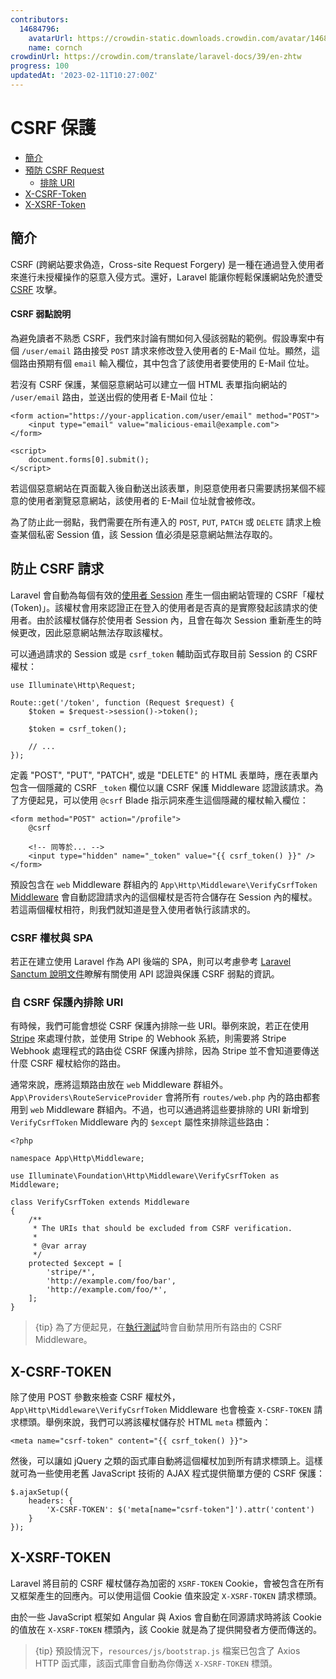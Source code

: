```yaml
---
contributors:
  14684796:
    avatarUrl: https://crowdin-static.downloads.crowdin.com/avatar/14684796/medium/60f7dc21ec0bf9cfcb61983640bb4809_default.png
    name: cornch
crowdinUrl: https://crowdin.com/translate/laravel-docs/39/en-zhtw
progress: 100
updatedAt: '2023-02-11T10:27:00Z'
---
```


# CSRF 保護

- [簡介](#csrf-introduction)
- [預防 CSRF Request](#preventing-csrf-requests)
   - [排除 URI](#csrf-excluding-uris)
- [X-CSRF-Token](#csrf-x-csrf-token)
- [X-XSRF-Token](#csrf-x-xsrf-token)

<a name="csrf-introduction"></a>

## 簡介

CSRF (跨網站要求偽造，Cross-site Request Forgery) 是一種在通過登入使用者來進行未授權操作的惡意入侵方式。還好，Laravel 能讓你輕鬆保護網站免於遭受 [CSRF](https://zh.wikipedia.org/zh-tw/%E8%B7%A8%E7%AB%99%E8%AF%B7%E6%B1%82%E4%BC%AA%E9%80%A0) 攻擊。

<a name="csrf-explanation"></a>

#### CSRF 弱點說明

為避免讀者不熟悉 CSRF，我們來討論有關如何入侵該弱點的範例。假設專案中有個 `/user/email` 路由接受 `POST` 請求來修改登入使用者的 E-Mail 位址。顯然，這個路由預期有個 `email` 輸入欄位，其中包含了該使用者要使用的 E-Mail 位址。

若沒有 CSRF 保護，某個惡意網站可以建立一個 HTML 表單指向網站的 `/user/email` 路由，並送出假的使用者 E-Mail 位址：

    <form action="https://your-application.com/user/email" method="POST">
        <input type="email" value="malicious-email@example.com">
    </form>
    
    <script>
        document.forms[0].submit();
    </script>

若這個惡意網站在頁面載入後自動送出該表單，則惡意使用者只需要誘拐某個不經意的使用者瀏覽惡意網站，該使用者的 E-Mail 位址就會被修改。

為了防止此一弱點，我們需要在所有連入的 `POST`, `PUT`, `PATCH` 或 `DELETE` 請求上檢查某個私密 Session 值，該 Session 值必須是惡意網站無法存取的。

<a name="preventing-csrf-requests"></a>

## 防止 CSRF 請求

Laravel 會自動為每個有效的[使用者 Session](/docs/{{version}}/session) 產生一個由網站管理的 CSRF「權杖 (Token)」。該權杖會用來認證正在登入的使用者是否真的是實際發起該請求的使用者。由於該權杖儲存於使用者 Session 內，且會在每次 Session 重新產生的時候更改，因此惡意網站無法存取該權杖。

可以通過請求的 Session 或是 `csrf_token` 輔助函式存取目前 Session 的 CSRF 權杖：

    use Illuminate\Http\Request;
    
    Route::get('/token', function (Request $request) {
        $token = $request->session()->token();
    
        $token = csrf_token();
    
        // ...
    });

定義 "POST", "PUT", "PATCH", 或是 "DELETE" 的 HTML 表單時，應在表單內包含一個隱藏的 CSRF `_token` 欄位以讓 CSRF 保護 Middleware 認證該請求。為了方便起見，可以使用 `@csrf` Blade 指示詞來產生這個隱藏的權杖輸入欄位：

    <form method="POST" action="/profile">
        @csrf
    
        <!-- 同等於... -->
        <input type="hidden" name="_token" value="{{ csrf_token() }}" />
    </form>

預設包含在 `web` Middleware 群組內的 `App\Http\Middleware\VerifyCsrfToken` [Middleware](/docs/{{version}}/middleware) 會自動認證請求內的這個權杖是否符合儲存在 Session 內的權杖。若這兩個權杖相符，則我們就知道是登入使用者執行該請求的。

<a name="csrf-tokens-and-spas"></a>

### CSRF 權杖與 SPA

若正在建立使用 Laravel 作為 API 後端的 SPA，則可以考慮參考 [Laravel Sanctum 說明文件](/docs/{{version}}/sanctum)瞭解有關使用 API 認證與保護 CSRF 弱點的資訊。

<a name="csrf-excluding-uris"></a>

### 自 CSRF 保護內排除 URI

有時候，我們可能會想從 CSRF 保護內排除一些 URI。舉例來說，若正在使用 [Stripe](https://stripe.com) 來處理付款，並使用 Stripe 的 Webhook 系統，則需要將 Stripe Webhook 處理程式的路由從 CSRF 保護內排除，因為 Stripe 並不會知道要傳送什麼 CSRF 權杖給你的路由。

通常來說，應將這類路由放在 `web` Middleware 群組外。`App\Providers\RouteServiceProvider` 會將所有 `routes/web.php` 內的路由都套用到 `web` Middleware 群組內。不過，也可以通過將這些要排除的 URI 新增到 `VerifyCsrfToken` Middleware 內的 `$except` 屬性來排除這些路由：

    <?php
    
    namespace App\Http\Middleware;
    
    use Illuminate\Foundation\Http\Middleware\VerifyCsrfToken as Middleware;
    
    class VerifyCsrfToken extends Middleware
    {
        /**
         * The URIs that should be excluded from CSRF verification.
         *
         * @var array
         */
        protected $except = [
            'stripe/*',
            'http://example.com/foo/bar',
            'http://example.com/foo/*',
        ];
    }

> {tip} 為了方便起見，在[執行測試](/docs/{{version}}/testing)時會自動禁用所有路由的 CSRF Middleware。

<a name="csrf-x-csrf-token"></a>

## X-CSRF-TOKEN

除了使用 POST 參數來檢查 CSRF 權杖外，`App\Http\Middleware\VerifyCsrfToken` Middleware 也會檢查 `X-CSRF-TOKEN` 請求標頭。舉例來說，我們可以將該權杖儲存於 HTML `meta` 標籤內：

    <meta name="csrf-token" content="{{ csrf_token() }}">

然後，可以讓如 jQuery 之類的函式庫自動將這個權杖加到所有請求標頭上。這樣就可為一些使用老舊 JavaScript 技術的 AJAX 程式提供簡單方便的 CSRF 保護：

    $.ajaxSetup({
        headers: {
            'X-CSRF-TOKEN': $('meta[name="csrf-token"]').attr('content')
        }
    });

<a name="csrf-x-xsrf-token"></a>

## X-XSRF-TOKEN

Laravel 將目前的 CSRF 權杖儲存為加密的 `XSRF-TOKEN` Cookie，會被包含在所有又框架產生的回應內。可以使用這個 Cookie 值來設定 `X-XSRF-TOKEN` 請求標頭。

由於一些 JavaScript 框架如 Angular 與 Axios 會自動在同源請求時將該 Cookie 的值放在 `X-XSRF-TOKEN` 標頭內，該 Cookie 就是為了提供開發者方便而傳送的。

> {tip} 預設情況下，`resources/js/bootstrap.js` 檔案已包含了 Axios HTTP 函式庫，該函式庫會自動為你傳送 `X-XSRF-TOKEN` 標頭。
